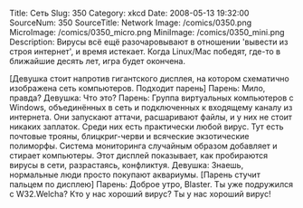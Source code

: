 Title: Сеть 
Slug: 350 
Category: xkcd 
Date: 2008-05-13 19:32:00 
SourceNum: 350 
SourceTitle: Network 
Image: /comics/0350.png 
MicroImage: /comics/0350_micro.png 
MiniImage: /comics/0350_mini.png 
Description: Вирусы всё ещё разочаровывают в отношении 'вывести из строя интернет', и время истекает. Когда Linux/Mac победят, где-то в ближайшие десять лет, игра будет окончена. 

[Девушка стоит напротив гигантского дисплея, на котором схематично изображена сеть компьютеров. Подходит парень]
Парень: Мило, правда?
Девушка: Что это?
Парень: Группа виртуальных компьютеров с Windows, объединённых в сеть и подключенных к входящему каналу из интернета. Они запускают аттачи, расшаривают файлы, и у них не стоит никаких заплаток. Среди них есть практически любой вирус. Тут есть почтовые трояны, блицкриг-черви и всяческие экзотические полиморфы. Система мониторинга случайным образом добавляет и стирает компьютеры. Этот дисплей показывает, как пробираются вирусы в сети, разрастаясь, конфликтуя.
Девушка: Знаешь, нормальные люди просто покупают аквариумы.
[Парень стучит пальцем по дисплею]
Парень: Доброе утро, Blaster. Ты уже подружился с W32.Welcha? Кто у нас хороший вирус? Ты у нас хороший вирус!